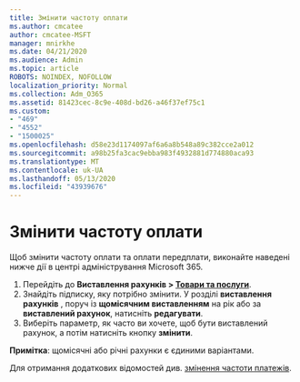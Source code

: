 ```yaml
---
title: Змінити частоту оплати
ms.author: cmcatee
author: cmcatee-MSFT
manager: mnirkhe
ms.date: 04/21/2020
ms.audience: Admin
ms.topic: article
ROBOTS: NOINDEX, NOFOLLOW
localization_priority: Normal
ms.collection: Adm_O365
ms.assetid: 81423cec-8c9e-408d-bd26-a46f37ef75c1
ms.custom:
- "469"
- "4552"
- "1500025"
ms.openlocfilehash: d58e23d1174097af6a6a8b548a89c382cce2a012
ms.sourcegitcommit: a98b25fa3cac9ebba983f4932881d774880aca93
ms.translationtype: MT
ms.contentlocale: uk-UA
ms.lasthandoff: 05/13/2020
ms.locfileid: "43939676"
---
```

# <a name="change-how-often-you-pay"></a>Змінити частоту оплати

Щоб змінити частоту оплати та оплати передплати, виконайте наведені нижче дії в центрі адміністрування Microsoft 365. 
1. Перейдіть до **Виставлення рахунків > [Товари та послуги](https://go.microsoft.com/fwlink/p/?linkid=842054)**.
2. Знайдіть підписку, яку потрібно змінити. У розділі **виставлення рахунків** , поруч із **щомісячним виставленням** на рік або за **виставлений рахунок**, натисніть **редагувати**. 
3. Виберіть параметр, як часто ви хочете, щоб бути виставлений рахунок, а потім натисніть кнопку **змінити**.

**Примітка**: щомісячні або річні рахунки є єдиними варіантами.

Для отримання додаткових відомостей див. [змінення частоти платежів](https://docs.microsoft.com/microsoft-365/commerce/billing-and-payments/change-payment-frequency?view=o365-worldwide).
